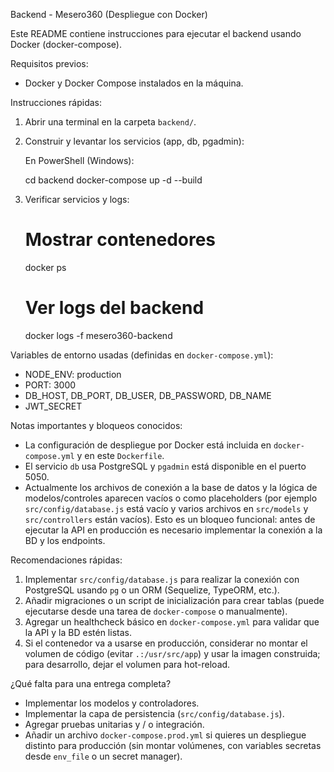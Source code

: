 Backend - Mesero360 (Despliegue con Docker)

Este README contiene instrucciones para ejecutar el backend usando Docker (docker-compose).

Requisitos previos:
- Docker y Docker Compose instalados en la máquina.

Instrucciones rápidas:

1. Abrir una terminal en la carpeta `backend/`.

2. Construir y levantar los servicios (app, db, pgadmin):

   En PowerShell (Windows):

   cd backend
   docker-compose up -d --build

3. Verificar servicios y logs:

   # Mostrar contenedores
   docker ps

   # Ver logs del backend
   docker logs -f mesero360-backend

Variables de entorno usadas (definidas en `docker-compose.yml`):
- NODE_ENV: production
- PORT: 3000
- DB_HOST, DB_PORT, DB_USER, DB_PASSWORD, DB_NAME
- JWT_SECRET

Notas importantes y bloqueos conocidos:

- La configuración de despliegue por Docker está incluida en `docker-compose.yml` y en este `Dockerfile`.
- El servicio `db` usa PostgreSQL y `pgadmin` está disponible en el puerto 5050.
- Actualmente los archivos de conexión a la base de datos y la lógica de modelos/controles aparecen vacíos o como placeholders (por ejemplo `src/config/database.js` está vacío y varios archivos en `src/models` y `src/controllers` están vacíos). Esto es un bloqueo funcional: antes de ejecutar la API en producción es necesario implementar la conexión a la BD y los endpoints.

Recomendaciones rápidas:

1. Implementar `src/config/database.js` para realizar la conexión con PostgreSQL usando `pg` o un ORM (Sequelize, TypeORM, etc.).
2. Añadir migraciones o un script de inicialización para crear tablas (puede ejecutarse desde una tarea de `docker-compose` o manualmente).
3. Agregar un healthcheck básico en `docker-compose.yml` para validar que la API y la BD estén listas.
4. Si el contenedor va a usarse en producción, considerar no montar el volumen de código (evitar `.:/usr/src/app`) y usar la imagen construida; para desarrollo, dejar el volumen para hot-reload.

¿Qué falta para una entrega completa?
- Implementar los modelos y controladores.
- Implementar la capa de persistencia (`src/config/database.js`).
- Agregar pruebas unitarias y / o integración.
- Añadir un archivo `docker-compose.prod.yml` si quieres un despliegue distinto para producción (sin montar volúmenes, con variables secretas desde `env_file` o un secret manager).
